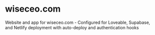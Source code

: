 # wiseceo.com
Website and app for wiseceo.com - Configured for Loveable, Supabase, and Netlify deployment with auto-deploy and authentication hooks
